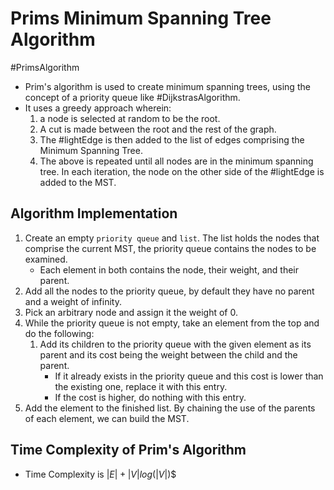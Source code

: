 # Prims Minimum Spanning Tree Algorithm
#PrimsAlgorithm
* Prim's algorithm is used to create minimum spanning trees, using the concept of a priority queue like #DijkstrasAlgorithm.
* It uses a greedy approach wherein:
	1. a node is selected at random to be the root. 
	2. A cut is made between the root and the rest of the graph. 
	3. The #lightEdge  is then added to the list of edges comprising the Minimum Spanning Tree.
	4. The above is repeated until all nodes are in the minimum spanning tree. In each iteration, the node on the other side of the #lightEdge is added to the MST.

## Algorithm Implementation
1.  Create an empty `priority queue` and `list`. The list holds the nodes that comprise the current MST, the priority queue contains the nodes to be examined.
	* Each element in both contains the node, their weight, and their parent.
2. Add all the nodes to the priority queue, by default they have no parent and a weight of infinity. 
3. Pick an arbitrary node and assign it the weight of 0.
4. While the priority queue is not empty, take an element from the top and do the following:
	1. Add its children to the priority queue with the given element as its parent and its cost being the weight between the child and the parent. 
		* If it already exists in the priority queue and this cost is lower than the existing one, replace it with this entry.
		* If the cost is higher, do nothing with this entry.
5. Add the element to the finished list. By chaining the use of the parents of each element, we can build the MST.

## Time Complexity of Prim's Algorithm
* Time Complexity is $|E| + |V| log(|V|$)$